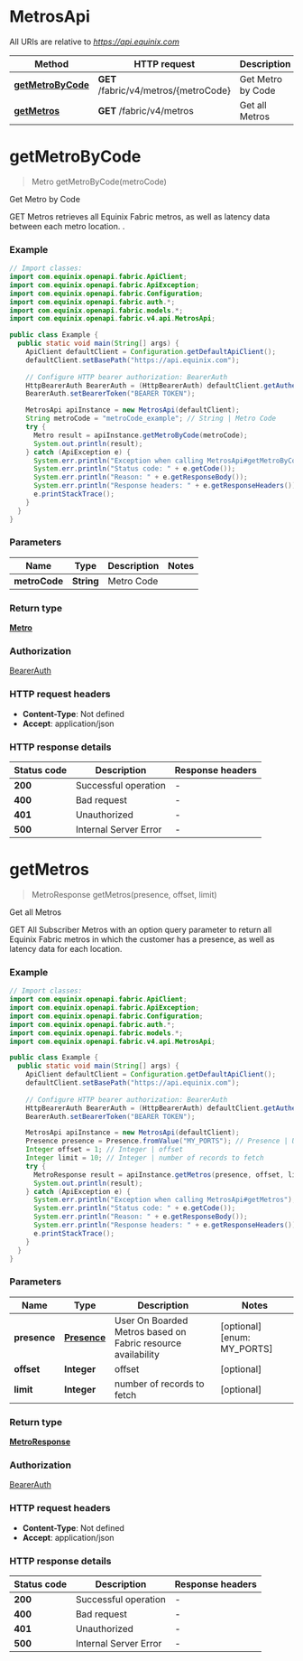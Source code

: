 # MetrosApi

All URIs are relative to *https://api.equinix.com*

| Method | HTTP request | Description |
|------------- | ------------- | -------------|
| [**getMetroByCode**](MetrosApi.md#getMetroByCode) | **GET** /fabric/v4/metros/{metroCode} | Get Metro by Code |
| [**getMetros**](MetrosApi.md#getMetros) | **GET** /fabric/v4/metros | Get all Metros |


<a name="getMetroByCode"></a>
# **getMetroByCode**
> Metro getMetroByCode(metroCode)

Get Metro by Code

GET Metros retrieves all Equinix Fabric metros, as well as latency data between each metro location. .

### Example
```java
// Import classes:
import com.equinix.openapi.fabric.ApiClient;
import com.equinix.openapi.fabric.ApiException;
import com.equinix.openapi.fabric.Configuration;
import com.equinix.openapi.fabric.auth.*;
import com.equinix.openapi.fabric.models.*;
import com.equinix.openapi.fabric.v4.api.MetrosApi;

public class Example {
  public static void main(String[] args) {
    ApiClient defaultClient = Configuration.getDefaultApiClient();
    defaultClient.setBasePath("https://api.equinix.com");
    
    // Configure HTTP bearer authorization: BearerAuth
    HttpBearerAuth BearerAuth = (HttpBearerAuth) defaultClient.getAuthentication("BearerAuth");
    BearerAuth.setBearerToken("BEARER TOKEN");

    MetrosApi apiInstance = new MetrosApi(defaultClient);
    String metroCode = "metroCode_example"; // String | Metro Code
    try {
      Metro result = apiInstance.getMetroByCode(metroCode);
      System.out.println(result);
    } catch (ApiException e) {
      System.err.println("Exception when calling MetrosApi#getMetroByCode");
      System.err.println("Status code: " + e.getCode());
      System.err.println("Reason: " + e.getResponseBody());
      System.err.println("Response headers: " + e.getResponseHeaders());
      e.printStackTrace();
    }
  }
}
```

### Parameters

| Name | Type | Description  | Notes |
|------------- | ------------- | ------------- | -------------|
| **metroCode** | **String**| Metro Code | |

### Return type

[**Metro**](Metro.md)

### Authorization

[BearerAuth](../README.md#BearerAuth)

### HTTP request headers

 - **Content-Type**: Not defined
 - **Accept**: application/json

### HTTP response details
| Status code | Description | Response headers |
|-------------|-------------|------------------|
| **200** | Successful operation |  -  |
| **400** | Bad request |  -  |
| **401** | Unauthorized |  -  |
| **500** | Internal Server Error |  -  |

<a name="getMetros"></a>
# **getMetros**
> MetroResponse getMetros(presence, offset, limit)

Get all Metros

GET All Subscriber Metros with an option query parameter to return all Equinix Fabric metros in which the customer has a presence, as well as latency data for each location.

### Example
```java
// Import classes:
import com.equinix.openapi.fabric.ApiClient;
import com.equinix.openapi.fabric.ApiException;
import com.equinix.openapi.fabric.Configuration;
import com.equinix.openapi.fabric.auth.*;
import com.equinix.openapi.fabric.models.*;
import com.equinix.openapi.fabric.v4.api.MetrosApi;

public class Example {
  public static void main(String[] args) {
    ApiClient defaultClient = Configuration.getDefaultApiClient();
    defaultClient.setBasePath("https://api.equinix.com");
    
    // Configure HTTP bearer authorization: BearerAuth
    HttpBearerAuth BearerAuth = (HttpBearerAuth) defaultClient.getAuthentication("BearerAuth");
    BearerAuth.setBearerToken("BEARER TOKEN");

    MetrosApi apiInstance = new MetrosApi(defaultClient);
    Presence presence = Presence.fromValue("MY_PORTS"); // Presence | User On Boarded Metros based on Fabric resource availability
    Integer offset = 1; // Integer | offset
    Integer limit = 10; // Integer | number of records to fetch
    try {
      MetroResponse result = apiInstance.getMetros(presence, offset, limit);
      System.out.println(result);
    } catch (ApiException e) {
      System.err.println("Exception when calling MetrosApi#getMetros");
      System.err.println("Status code: " + e.getCode());
      System.err.println("Reason: " + e.getResponseBody());
      System.err.println("Response headers: " + e.getResponseHeaders());
      e.printStackTrace();
    }
  }
}
```

### Parameters

| Name | Type | Description  | Notes |
|------------- | ------------- | ------------- | -------------|
| **presence** | [**Presence**](.md)| User On Boarded Metros based on Fabric resource availability | [optional] [enum: MY_PORTS] |
| **offset** | **Integer**| offset | [optional] |
| **limit** | **Integer**| number of records to fetch | [optional] |

### Return type

[**MetroResponse**](MetroResponse.md)

### Authorization

[BearerAuth](../README.md#BearerAuth)

### HTTP request headers

 - **Content-Type**: Not defined
 - **Accept**: application/json

### HTTP response details
| Status code | Description | Response headers |
|-------------|-------------|------------------|
| **200** | Successful operation |  -  |
| **400** | Bad request |  -  |
| **401** | Unauthorized |  -  |
| **500** | Internal Server Error |  -  |

